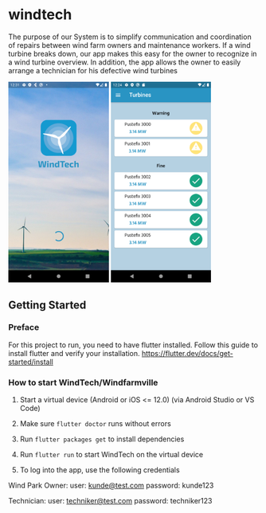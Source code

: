 # windtech

The purpose of our System is to simplify communication and coordination of repairs between wind farm owners and maintenance workers.
If a wind turbine breaks down, our app makes this easy for the owner to recognize in a wind turbine overview.
In addition, the app allows the owner to easily arrange a technician for his defective wind turbines

<img src="media/SplashScreen.png" width="40%">

<img src="media/MainScreen_1.png" width="40%">

## Getting Started

### Preface

For this project to run, you need to have flutter installed. Follow this guide to install flutter and verify your installation.
https://flutter.dev/docs/get-started/install

### How to start WindTech/Windfarmville

1. Start a virtual device (Android or iOS <= 12.0) (via Android Studio or VS Code)

2. Make sure ````flutter doctor```` runs without errors

3. Run ```flutter packages get``` to install dependencies

4. Run ```flutter run``` to start WindTech on the virtual device

5. To log into the app, use the following credentials

Wind Park Owner:  user:     kunde@test.com
                  password: kunde123

Technician:       user:     techniker@test.com
                  password: techniker123
